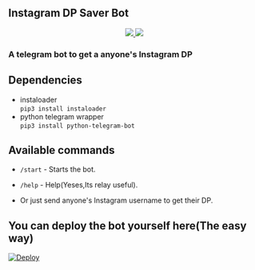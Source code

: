 ## Instagram DP Saver Bot


<p align="center">
  <a href="https://github.com/KOTBOTS/KOT-Instagram_DP_Saver_Bot/stargazers">
    <img src="https://img.shields.io/github/stars/MRK-YT/Instagram_DP_Saver_Bot?style=social">

  </a>
  
  <a href="https://github.com/KOTBOTS/KOT-Instagram_DP_Saver_Bot/fork">
    <img src="https://img.shields.io/github/forks/MRK-YT/Instagram_DP_Saver_Bot?label=Fork&style=social">

  </a>  
</p>

### A telegram bot to get a anyone's Instagram DP

## Dependencies

- instaloader\
  `pip3 install instaloader`
- python telegram wrapper\
  `pip3 install python-telegram-bot`

## Available commands

- `/start` - Starts the bot.

- `/help` - Help(Yeses,Its relay useful).

- Or just send anyone's Instagram username to get their DP.

## You can deploy the bot yourself here(The easy way)

[![Deploy](https://www.herokucdn.com/deploy/button.svg)](https://dashboard.heroku.com/new?template=https://github.com/MRK-YT/Instagram_DP_Saver_Bot)
